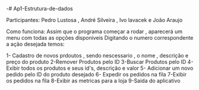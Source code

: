 -# Ap1-Estrutura-de-dados

Participantes: Pedro Lustosa , André Silveira , Ivo lavacek e João Araujo

Como funciona: 
Assim que o programa começar a rodar , aparecerá um menu com todas as opções disponiveis 
Digitando o numero correspondente a ação desejada temos:

1- Cadastro de novos prdoutos , sendo nescessario , o nome , descrição e preço do produto
2-Remover Produtos pelo ID
3-Buscar Produtos pelo ID
4- Exibir todos os produtos e seus id's, descrição e valor
5- Adicionar um novo pedido pelo ID do produto desejado
6- Expedir os pedidos na fila
7-Exibir os pedidos na fila
8-Exibir as metricas para a loja
9-Saida do aplicativo
